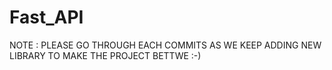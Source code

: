 # Fast_API

NOTE : 
PLEASE GO THROUGH EACH COMMITS AS WE KEEP  ADDING NEW LIBRARY TO MAKE THE PROJECT BETTWE :-) 





